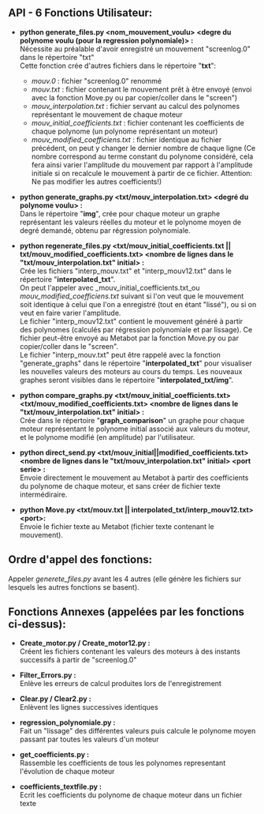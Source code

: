 
## API - 6 Fonctions Utilisateur:

* __python generate_files.py \<nom_mouvement_voulu\> \<degre du polynome voulu (pour la regression polynomiale)\> :__   
Nécessite au préalable d'avoir enregistré un mouvement "screenlog.0" dans le répertoire "txt"   
Cette fonction crée d'autres fichiers dans le répertoire "__txt__":      
    * _mouv.0_ : fichier "screenlog.0" renommé
    * _mouv.txt_ : fichier contenant le mouvement prêt à être envoyé (envoi avec la fonction Move.py ou par copier/coller dans le "screen")
    * _mouv\_interpolation.txt_ : fichier servant au calcul des polynomes représentant le mouvement de chaque moteur
    * _mouv\_initial\_coefficients.txt_ : fichier contenant les coefficients de chaque polynome (un polynome représentant un moteur)
    * _mouv\_modified\_coefficiens.txt_ : fichier identique au fichier précédent, on peut y changer le dernier nombre de chaque ligne (Ce nombre correspond au terme constant du polynome considéré, cela fera ainsi varier l'amplitude du mouvement par rapport à l'amplitude initiale si on recalcule le mouvement à partir de ce fichier. Attention: Ne pas modifier les autres coefficients!)

* __python generate\_graphs.py \<txt/mouv\_interpolation.txt\> \<degré du polynome voulu\> :__   
Dans le répertoire "__img__", crée pour chaque moteur un graphe représentant les valeurs réelles du moteur et le polynome moyen de degré demandé, obtenu par régression polynomiale.

* __python regenerate_files.py \<txt/mouv_initial_coefficients.txt || txt/mouv_modified_coefficients.txt\> \<nombre de lignes dans le "txt/mouv_interpolation.txt" initial\> :__   
Crée les fichiers "interp_mouv.txt" et "interp_mouv12.txt" dans le répertoire "__interpolated_txt__".   
On peut l'appeler avec _mouv\_initial\_coefficients.txt_ou _mouv\_modified\_coefficiens.txt_ suivant si l'on veut que le mouvement soit identique à celui que l'on a enregistré (tout en étant "lissé"), ou si on veut en faire varier l'amplitude.     
Le fichier "interp_mouv12.txt" contient le mouvement généré à partir des polynomes (calculés par régression polynomiale et par lissage). Ce fichier peut-être envoyé au Metabot par la fonction Move.py ou par copier/coller dans le "screen".      
Le fichier "interp_mouv.txt" peut être rappelé avec la fonction "generate_graphs" dans le répertoire "__interpolated_txt__" pour visualiser les nouvelles valeurs des moteurs au cours du temps. Les nouveaux graphes seront visibles dans le répertoire "__interpolated_txt/img__".  


* __python compare_graphs.py \<txt/mouv_initial_coefficients.txt\> \<txt/mouv_modified_coefficients.txt\> \<nombre de lignes dans le "txt/mouv_interpolation.txt" initial\> :__   
Crée dans le répertoire "__graph_comparison__" un graphe pour chaque moteur représentant le polynome initial associé aux valeurs du moteur, et le polynome modifié (en amplitude) par l'utilisateur.


* __python direct_send.py \<txt/mouv_initial||modified_coefficients.txt\> \<nombre de lignes dans le "txt/mouv_interpolation.txt" initial\> \<port serie\> :__   
Envoie directement le mouvement au Metabot à partir des coefficients du polynome de chaque moteur, et sans créer de fichier texte intermédiraire.   

* __python Move.py \<txt/mouv.txt || interpolated_txt/interp_mouv12.txt\> \<port\>:__   
Envoie le fichier texte au Metabot (fichier texte contenant le mouvement).




## Ordre d'appel des fonctions:

Appeler _generete\_files.py_ avant les 4 autres (elle génère les fichiers sur lesquels les autres fonctions se basent).




## Fonctions Annexes (appelées par les fonctions ci-dessus):

* __Create_motor.py / Create_motor12.py :__   
Créent les fichiers contenant les valeurs des moteurs à des instants successifs à partir de "screenlog.0"

* __Filter_Errors.py :__  
Enlève les erreurs de calcul produites lors de l'enregistrement

* __Clear.py / Clear2.py :__   
Enlèvent les lignes successives identiques

* __regression_polynomiale.py :__   
Fait un "lissage" des différentes valeurs puis calcule le polynome moyen passant par toutes les valeurs d'un moteur

* __get_coefficients.py :__   
Rassemble les coefficients de tous les polynomes representant l'évolution de chaque moteur

* __coefficients_textfile.py :__   
Ecrit les coefficients du polynome de chaque moteur dans un fichier texte